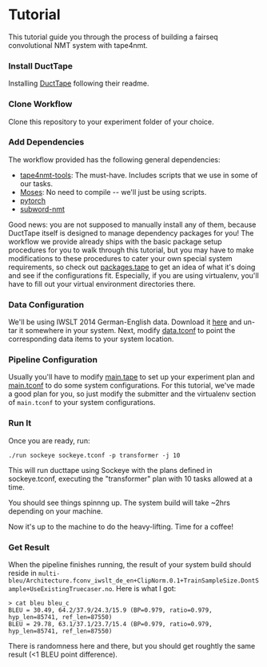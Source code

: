 # Tutorial

This tutorial guide you through the process of building a fairseq convolutional NMT system with tape4nmt.

### Install DuctTape

Installing [DuctTape](https://github.com/jhclark/ducttape) following their readme.

### Clone Workflow

Clone this repository to your experiment folder of your choice.

### Add Dependencies

The workflow provided has the following general dependencies:

+ [tape4nmt-tools](https://github.com/shuoyangd/tape4nmt-tools): The must-have. Includes scripts that we use in some of our tasks.
+ [Moses](https://github.com/moses-smt/mosesdecoder): No need to compile -- we'll just be using scripts.
+ [pytorch](https://github.com/pytorch/pytorch)
+ [subword-nmt](https://github.com/rsennrich/subword-nmt)

Good news: you are not supposed to manually install any of them, because DuctTape itself is designed to manage dependency packages for you! The workflow we provide already ships with the basic package setup procedures for you to walk through this tutorial, but you may have to make modifications to these procedures to cater your own special system requirements, so check out [packages.tape](https://github.com/shuoyangd/tape4nmt/blob/master/tapes/packages.tape) to get an idea of what it's doing and see if the configurations fit. Especially, if you are using virtualenv, you'll have to fill out your virtual environment directories there.

### Data Configuration

We'll be using IWSLT 2014 German-English data. Download it [here](https://wit3.fbk.eu/archive/2014-01/texts/de/en/de-en.tgz) and un-tar it somewhere in your system. Next, modify [data.tconf](https://github.com/shuoyangd/tape4nmt/blob/master/confs/data.tconf) to point the corresponding data items to your system location.

### Pipeline Configuration

Usually you'll have to modify [main.tape](https://github.com/shuoyangd/tape4nmt/blob/master/main.tape) to set up your experiment plan and [main.tconf](https://github.com/shuoyangd/tape4nmt/blob/master/main.tconf) to do some system configurations. For this tutorial, we've made a good plan for you, so just modify the submitter and the virtualenv section of `main.tconf` to your system configurations.

### Run It

Once you are ready, run:

```
./run sockeye sockeye.tconf -p transformer -j 10
```

This will run ducttape using Sockeye with the plans defined in sockeye.tconf, executing the "transformer" plan with 10 tasks allowed at a time.

You should see things spinnng up. The system build will take ~2hrs depending on your machine.

Now it's up to the machine to do the heavy-lifting. Time for a coffee!

### Get Result

When the pipeline finishes running, the result of your system build should reside in `multi-bleu/Architecture.fconv_iwslt_de_en+ClipNorm.0.1+TrainSampleSize.DontSample+UseExistingTruecaser.no`. Here is what I got:

```
> cat bleu bleu_c
BLEU = 30.49, 64.2/37.9/24.3/15.9 (BP=0.979, ratio=0.979, hyp_len=85741, ref_len=87550)
BLEU = 29.78, 63.1/37.1/23.7/15.4 (BP=0.979, ratio=0.979, hyp_len=85741, ref_len=87550)
```

There is randomness here and there, but you should get roughtly the same result (<1 BLEU point difference).
